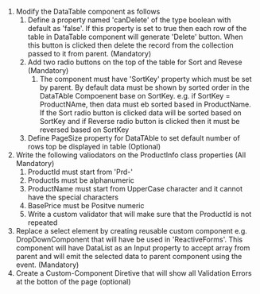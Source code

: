 1. Modify the DataTable component as follows
   1. Define a property named 'canDelete' of the type boolean with default as 'false'. If this property is set to true then each row of the table in DataTable component will generate 'Delete' button. When this button is clicked then delete the record from the collection passed to it from parent. (Mandatory)
   2. Add two radio buttons on the top of the table for Sort and Revese (Mandatory)
      1. The component must have 'SortKey' property which must be set by parent. By default data must be shown by sorted order in the DataTAble Compoenent base on SortKey. e.g. if SortKey = ProductNAme, then data must eb sorted based in ProductName. If the Sort radio button is clicked data will be sorted based on SortKey and if Reverse radio button is clicked then it must be reversed based on SortKey  
   3. Define PageSize property for DataTAble to set default number of rows top be displayed in table (Optional)
2. Write the following valiodators on the ProductInfo class properties (All Mandatory)
   1. ProductId must start from 'Prd-'
   2. ProductIs must be alphanumeric
   3. ProductName must start from UpperCase character and it cannot have the special characters
   4. BasePrice must be Positve numeric
   5. Write a custom validator that will make sure that the ProductId is not repeated 
3. Replace a select element by creating reusable custom component e.g. DropDownComponent that will have be used in 'ReactiveForms'. This component will have  DataList as an Input property to accept array from parent and will emit the selected data to parent component using the event.  (Mandatory)
4. Create a Custom-Component Diretive that will show all Validation Errors at the botton of the page (optional)




